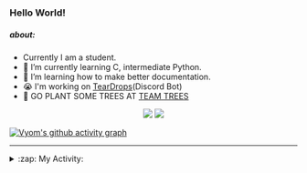 ### Hello World!

##### about:
- Currently I am a student.
- 🌱 I’m currently learning C, intermediate Python.
- 🌱 I’m learning how to make better documentation.
- 😭 I'm working on [TearDrops](https://github.com/Vyvy-vi/TearDrops)(Discord Bot)
- 🌱 GO PLANT SOME TREES AT [TEAM TREES](https://teamtrees.org/)

<p align="center">
  <a href="https://twitter.com/Vyvy_viM"><img target="_blank" src="https://img.shields.io/badge/twitter%20@Vyvy_viM-0D95E8?style=for-the-badge&logo=twitter&logoColor=white"/></a> 
  <a href="https://vyvy-vi.github.io/portfolio"><img target="_blank" src="https://img.shields.io/badge/-I%27m_craving_for_open_source-green?style=for-the-badge&logo=github&logoColor=black"/></a> 
</p>

[![Vyom's github activity graph](https://activity-graph.herokuapp.com/graph?username=Vyvy-vi)](https://github.com/ashutosh00710/github-readme-activity-graph)

---
<details>
  <summary>:zap: My Activity:</summary>
  
<!--START_SECTION:waka-->
**I'm a Night 🦉** 

```text
🌞 Morning    35 commits     █░░░░░░░░░░░░░░░░░░░░░░░░   5.13% 
🌆 Daytime    228 commits    ████████░░░░░░░░░░░░░░░░░   33.43% 
🌃 Evening    248 commits    █████████░░░░░░░░░░░░░░░░   36.36% 
🌙 Night      171 commits    ██████░░░░░░░░░░░░░░░░░░░   25.07%

```
📅 **I'm Most Productive on Thursday** 

```text
Monday       102 commits    ███░░░░░░░░░░░░░░░░░░░░░░   14.96% 
Tuesday      84 commits     ███░░░░░░░░░░░░░░░░░░░░░░   12.32% 
Wednesday    122 commits    ████░░░░░░░░░░░░░░░░░░░░░   17.89% 
Thursday     136 commits    █████░░░░░░░░░░░░░░░░░░░░   19.94% 
Friday       51 commits     █░░░░░░░░░░░░░░░░░░░░░░░░   7.48% 
Saturday     84 commits     ███░░░░░░░░░░░░░░░░░░░░░░   12.32% 
Sunday       103 commits    ███░░░░░░░░░░░░░░░░░░░░░░   15.1%

```


📊 **This Week I Spent My Time On** 

```text
🔥 Editors: 
Vim                      10 hrs 11 mins      █████████████████████████   100.0%

🐱‍💻 Projects: 
blog                     5 hrs 50 mins       ██████████████░░░░░░░░░░░   57.31% 
Unknown Project          1 hr 57 mins        ████░░░░░░░░░░░░░░░░░░░░░   19.27% 
TEC-Discord-Automation   1 hr 55 mins        ████░░░░░░░░░░░░░░░░░░░░░   18.93% 
faucet                   15 mins             ░░░░░░░░░░░░░░░░░░░░░░░░░   2.56% 
vyvy-vi.github.io        5 mins              ░░░░░░░░░░░░░░░░░░░░░░░░░   0.89%

```


<!--END_SECTION:waka-->
</details>
